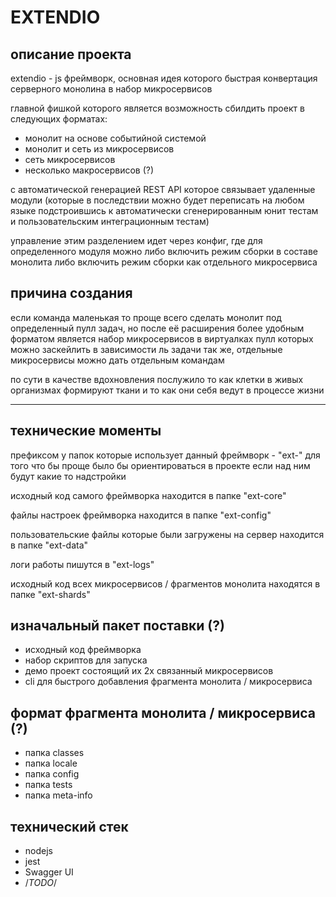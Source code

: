 # EXTENDIO

## описание проекта

extendio - js фреймворк, основная идея которого быстрая конвертация серверного монолина
в набор микросервисов

главной фишкой которого является возможность сбилдить проект в следующих форматах:

- монолит на основе событийной системой
- монолит и сеть из микросервисов
- сеть микросервисов
- несколько макросервисов (?)

с автоматической генерацией REST API которое связывает удаленные модули
(которые в последствии можно будет переписать на любом языке подстроившись к автоматически сгенерированным
юнит тестам и пользовательским интеграционным тестам)

управление этим разделением идет через конфиг, где для определенного модуля можно либо
включить режим сборки в составе монолита либо включить режим сборки как отдельного микросервиса

## причина создания

если команда маленькая то проще всего сделать монолит под определенный пулл задач,
но после её расширения более удобным форматом является набор микросервисов в виртуалках
пулл которых можно заскейлить в зависимости ль задачи
так же, отдельные микросервисы можно дать отдельным командам

по сути в качестве вдохновления послужило то как клетки в живых организмах формируют
ткани и то как они себя ведут в процессе жизни

---

## технические моменты

префиксом у папок которые использует данный фреймворк - "ext-"
для того что бы проще было бы ориентироваться в проекте если над ним будут какие то надстройки

исходный код самого фреймворка находится в папке "ext-core"

файлы настроек фреймворка находится в папке "ext-config"

пользовательские файлы которые были загружены на сервер находится в папке "ext-data"

логи работы пишутся в "ext-logs"

исходный код всех микросервисов / фрагментов монолита находятся в папке "ext-shards"

## изначальный пакет поставки (?)

- исходный код фреймворка
- набор скриптов для запуска
- демо проект состоящий их 2х связанный микросервисов
- cli для быстрого добавления фрагмента монолита / микросервиса

## формат фрагмента монолита / микросервиса (?)

- папка classes
- папка locale
- папка config
- папка tests
- папка meta-info

## технический стек

- nodejs
- jest
- Swagger UI
- /*TODO*/
